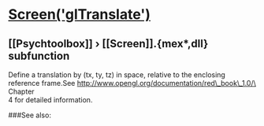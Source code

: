 # [Screen('glTranslate')](Screen-glTranslate) 
## [[Psychtoolbox]] &#8250; [[Screen]].{mex*,dll} subfunction


Define a translation by (tx, ty, tz) in space, relative to the enclosing  
reference frame.See <http://www.opengl.org/documentation/red\_book\_1.0/\> Chapter  
4 for detailed information.  


###See also:

